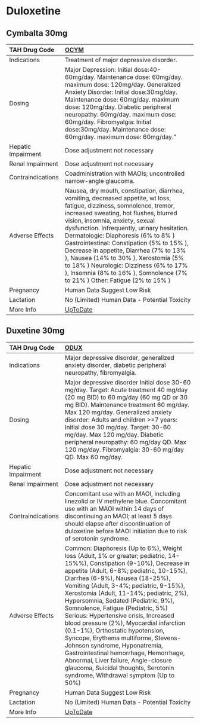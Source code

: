 # Duloxetine

## Cymbalta 30mg

| TAH Drug Code      | [OCYM](https://www.tahsda.org.tw/drugs/hissearch.php?drug_code=OCYM)                                                                                                                                                                                                                                                                                                                                                                                                                                                                             |
|:-------------------|:-------------------------------------------------------------------------------------------------------------------------------------------------------------------------------------------------------------------------------------------------------------------------------------------------------------------------------------------------------------------------------------------------------------------------------------------------------------------------------------------------------------------------------------------------|
| Indications        | Treatment of major depressive disorder.                                                                                                                                                                                                                                                                                                                                                                                                                                                                                                          |
| Dosing             | Major Depression: Initial dose:40-60mg/day. Maintenance dose: 60mg/day. maximum dose: 120mg/day. Generalized Anxiety Disorder: Initial dose:30mg/day. Maintenance dose: 60mg/day. maximum dose: 120mg/day. Diabetic peripheral neuropathy: 60mg/day. maximum dose: 60mg/day. Fibromyalgia: Initial dose:30mg/day. Maintenance dose: 60mg/day. maximum dose: 60mg/day."                                                                                                                                                                           |
| Hepatic Impairment | Dose adjustment not necessary                                                                                                                                                                                                                                                                                                                                                                                                                                                                                                                    |
| Renal Impairment   | Dose adjustment not necessary                                                                                                                                                                                                                                                                                                                                                                                                                                                                                                                    |
| Contraindications  | Coadministration with MAOIs; uncontrolled narrow-angle glaucoma.                                                                                                                                                                                                                                                                                                                                                                                                                                                                                 |
| Adverse Effects    | Nausea, dry mouth, constipation, diarrhea, vomiting, decreased appetite, wt loss, fatigue, dizziness, somnolence, tremor, increased sweating, hot flushes, blurred vision, insomnia, anxiety, sexual dysfunction. Infrequently, urinary hesitation. Dermatologic: Diaphoresis (6% to 8% ) Gastrointestinal: Constipation (5% to 15% ), Decrease in appetite, Diarrhea (7% to 13% ), Nausea (14% to 30% ), Xerostomia (5% to 18% ) Neurologic: Dizziness (6% to 17% ), Insomnia (8% to 16% ), Somnolence (7% to 21% ) Other: Fatigue (2% to 15% ) |
| Pregnancy          | Human Data Suggest Low Risk                                                                                                                                                                                                                                                                                                                                                                                                                                                                                                                      |
| Lactation          | No (Limited) Human Data - Potential Toxicity                                                                                                                                                                                                                                                                                                                                                                                                                                                                                                     |
| More Info          | [UpToDate](https://www.uptodate.com/contents/duloxetine-drug-information)                                                                                                                                                                                                                                                                                                                                                                                                                                                                        |

## Duxetine 30mg

| TAH Drug Code      | [ODUX](https://www.tahsda.org.tw/drugs/hissearch.php?drug_code=ODUX)                                                                                                                                                                                                                                                                                                                                                                                                                                                                                                                                                                                                                                                              |
|:-------------------|:----------------------------------------------------------------------------------------------------------------------------------------------------------------------------------------------------------------------------------------------------------------------------------------------------------------------------------------------------------------------------------------------------------------------------------------------------------------------------------------------------------------------------------------------------------------------------------------------------------------------------------------------------------------------------------------------------------------------------------|
| Indications        | Major depressive disorder, generalized anxiety disorder, diabetic peripheral neuropathy, fibromyalgia.                                                                                                                                                                                                                                                                                                                                                                                                                                                                                                                                                                                                                            |
| Dosing             | Major depressive disorder Initial dose 30-60 mg/day. Target: Acute treatment 40 mg/day (20 mg BID) to 60 mg/day (60 mg QD or 30 mg BID). Maintenance treatment 60 mg/day. Max 120 mg/day. Generalized anxiety disorder: Adults and children >=7 years: Initial dose 30 mg/day. Target: 30-60 mg/day. Max 120 mg/day. Diabetic peripheral neuropathy: 60 mg/day QD. Max 120 mg/day. Fibromyalgia: 30-60 mg/day QD. Max 60 mg/day.                                                                                                                                                                                                                                                                                                  |
| Hepatic Impairment | Dose adjustment not necessary                                                                                                                                                                                                                                                                                                                                                                                                                                                                                                                                                                                                                                                                                                     |
| Renal Impairment   | Dose adjustment not necessary                                                                                                                                                                                                                                                                                                                                                                                                                                                                                                                                                                                                                                                                                                     |
| Contraindications  | Concomitant use with an MAOI, including linezolid or IV methylene blue. Concomitant use with an MAOI within 14 days of discontinuing an MAOI; at least 5 days should elapse after discontinuation of duloxetine before MAOI initiation due to risk of serotonin syndrome.                                                                                                                                                                                                                                                                                                                                                                                                                                                         |
| Adverse Effects    | Common: Diaphoresis (Up to 6%), Weight loss (Adult, 1% or greater; pediatric, 14-15%%), Constipation (9-10%), Decrease in appetite (Adult, 6-8%; pediatric, 10-15%), Diarrhea (6-9%), Nausea (18-25%), Vomiting (Adult, 3-4%; pediatric, 9-15%), Xerostomia (Adult, 11-14%; pediatric, 2%), Hypersomnia, Sedated (Pediatric, 9%), Somnolence, Fatigue (Pediatric, 5%) Serious: Hypertensive crisis, Increased blood pressure (2%), Myocardial infarction (0.1-1%), Orthostatic hypotension, Syncope, Erythema multiforme, Stevens-Johnson syndrome, Hyponatremia, Gastrointestinal hemorrhage, Hemorrhage, Abnormal, Liver failure, Angle-closure glaucoma, Suicidal thoughts, Serotonin syndrome, Withdrawal symptom (Up to 50%) |
| Pregnancy          | Human Data Suggest Low Risk                                                                                                                                                                                                                                                                                                                                                                                                                                                                                                                                                                                                                                                                                                       |
| Lactation          | No (Limited) Human Data - Potential Toxicity                                                                                                                                                                                                                                                                                                                                                                                                                                                                                                                                                                                                                                                                                      |
| More Info          | [UpToDate](https://www.uptodate.com/contents/duloxetine-drug-information)                                                                                                                                                                                                                                                                                                                                                                                                                                                                                                                                                                                                                                                         |

